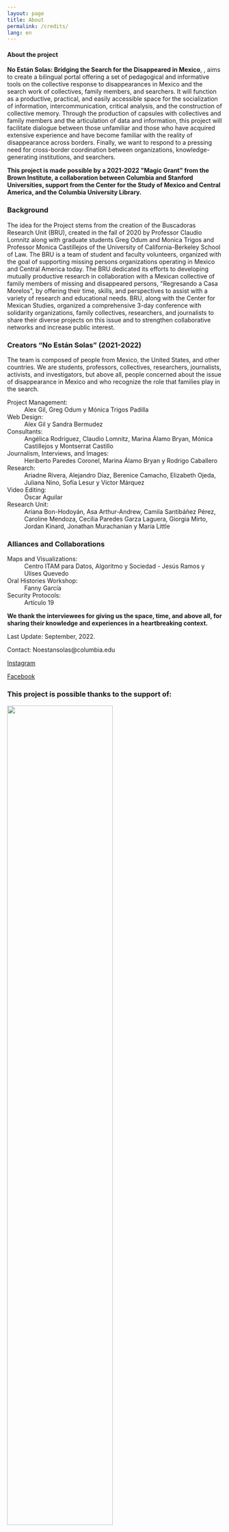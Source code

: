 ```yaml
---
layout: page
title: About
permalink: /credits/
lang: en
---
```


<div id="about">

<h4>About the project</h4>

<div class="pink">
<p><strong>No Están Solas: Bridging the Search for the Disappeared in Mexico</strong>, , aims to create a bilingual portal offering a set of pedagogical and informative tools on the collective response to disappearances in Mexico and the search work of collectives, family members, and searchers. It will function as a productive, practical, and easily accessible space for the socialization of information, intercommunication, critical analysis, and the construction of collective memory. Through the production of capsules with collectives and family members and the articulation of data and information, this project will facilitate dialogue between those unfamiliar and those who have acquired extensive experience and have become familiar with the reality of disappearance across borders. Finally, we want to respond to a pressing need for cross-border coordination between organizations, knowledge-generating institutions, and searchers.</p>

<p><strong>This project is made possible by a 2021-2022 "Magic Grant" from the Brown Institute, a collaboration between Columbia and Stanford Universities, support from the Center for the Study of Mexico and Central America, and the Columbia University Library.</strong></p>
</div>


<div class="spacer_a"></div>

<div class="archivo animatable fadeInUp" data-color="neutro">
<h3>Background</h3>
<p>The idea for the Project stems from the creation of the Buscadoras Research Unit (BRU), created in the fall of 2020 by Professor Claudio Lomnitz along with graduate students Greg Odum and Monica Trigos and Professor Monica Castillejos of the University of California-Berkeley School of Law. The BRU is a team of student and faculty volunteers, organized with the goal of supporting missing persons organizations operating in Mexico and Central America today. The BRU dedicated its efforts to developing mutually productive research in collaboration with a Mexican collective of family members of missing and disappeared persons, "Regresando a Casa Morelos", by offering their time, skills, and perspectives to assist with a variety of research and educational needs. BRU, along with the Center for Mexican Studies, organized a comprehensive 3-day conference with solidarity organizations, family collectives, researchers, and journalists to share their diverse projects on this issue and to strengthen collaborative networks and increase public interest.</p>
</div>



<div class="archivo animatable fadeInUp" id="stories" data-color="neutro">
<h3>Creators “No Están Solas” (2021-2022)</h3>

<p>The team is composed of people from Mexico, the United States, and other countries. We are students, professors, collectives, researchers, journalists, activists, and investigators, but above all, people concerned about the issue of disappearance in Mexico and who recognize the role that families play in the search.</p>

<dl>
<dt>Project Management:</dt>
<dd>Alex Gil, Greg Odum y Mónica Trigos Padilla</dd>
<dt>Web Design:</dt>
<dd>Alex Gil y Sandra Bermudez</dd>
<dt>Consultants:</dt>
<dd>Angélica Rodríguez, Claudio Lomnitz, Marina Álamo Bryan, Mónica Castillejos y Montserrat Castillo</dd>
<dt>Journalism, Interviews, and Images:</dt>
<dd>Heriberto Paredes Coronel, Marina Álamo Bryan y Rodrigo Caballero</dd>
<dt>Research:</dt>
<dd>Ariadne Rivera, Alejandro Díaz, Berenice Camacho, Elizabeth Ojeda, Juliana Nino, Sofía Lesur y Víctor Márquez</dd>
<dt>Video Editing:</dt>
<dd>Óscar Aguilar</dd>
<dt>Research Unit:</dt>
<dd>Ariana Bon-Hodoyán, Asa Arthur-Andrew, Camila Santibáñez Pérez, Caroline Mendoza, Cecilia Paredes Garza Laguera, Giorgia Mirto, Jordan Kinard, Jonathan Murachanian y María Little</dd>
</dl>

</div>


<div class="archivo animatable fadeInUp" id="stories" data-color="neutro">
<h3>Alliances and Collaborations</h3>
<dl>
<dt>Maps and Visualizations:</dt>
<dd>Centro ITAM para Datos, Algoritmo y Sociedad - Jesús Ramos y Ulises Quevedo</dd>
<dt>Oral Histories Workshop:</dt>
<dd>Fanny García</dd>
<dt>Security Protocols:</dt>
<dd>Artículo 19</dd>
</dl>
</div>

<div class="pink animatable fadeInUp">
<p><strong>We thank the interviewees for giving us the space, time, and above all, for sharing their knowledge and experiences in a heartbreaking context.</strong></p>
</div>

<div class="archivo animatable fadeInUp">
  <p class="footer"><span>Last Update:</span> September, 2022.</p>
  <p class="footer"><span>Contact:</span> Noestansolas@columbia.edu</p>
  <p class="footer"><a href="https://www.instagram.com/no_estan.solas/?igshid=YmMyMTA2M2Y=" target="_blank">Instagram</a></p>
  <p class="footer"><a href="https://www.facebook.com/Bridging-the-Search-112376501363178/about/?ref=page_internal" target="_blank">Facebook</a></p>
</div>

<div class="archivo animatable fadeInUp">
<h3>This project is possible thanks to the support of:</h3>
<div class="row">
  <div class="column">
    <img src="../../assets/images/Brown_logo_brown.png" style="width:70%; margin-bottom:16px;"/>
    <p><a href="https://brown.stanford.edu" target="_blank">Brown Institute</a></p>
  </div>
  <div class="column">
    <img src="../../assets/images/columbia.jpg" style="width:70%; margin-bottom:16px;"/>
    <p><a href="https://library.columbia.edu" target="_blank">Columbia University</a></p>
  </div>
  <div class="column">
    <img src="../../assets/images/cemeca.png" style="width:70%; margin-bottom:16px;"/>
    <p><a href="#" target="_blank">Cemeca</a></p>
  </div>
</div><!-- /row -->
</div><!-- /content /archivo -->


</div> <!-- /about -->

